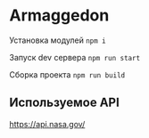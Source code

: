 # Armaggedon

Установка модулей `npm i`

Запуск dev сервера `npm run start`

Сборка проекта `npm run build`

## Используемое API

https://api.nasa.gov/
